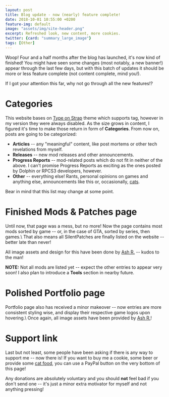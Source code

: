 ```yaml
---
layout: post
title: Blog update - now (nearly) feature complete!
date: 2018-10-01 10:55:00 +0200
feature-img: default
image: "assets/img/site-header.png"
excerpt: Refreshed look, new content, more cookies.
twitter: {card: "summary_large_image"}
tags: [Other]
---
```

Woop! Four and a half months after the blog has launched, it's now kind of finished!
You might have seen some changes (most notably, a new banner!) appear through the last few days, but with this batch of updates it should be more or less feature complete
(not content complete, mind you!).

If I got your attention this far, why not go through all the new features!?

# Categories
This website bases on [Type on Strap](https://github.com/sylhare/Type-on-Strap) theme which supports tag, however in my version they were always disabled.
As the size grows in content, I figured it's time to make those return in form of **Categories**. From now on, posts are going to be categorized:
* **Articles** -- any "meaningful" content, like post mortems or other tech revelations from myself.
* **Releases** -- new mod releases and other announcements.
* **Progress Reports** -- mod-related posts which do not fit in neither of the above. I can't promise Progress Reports as exciting as the ones posted by Dolphin or RPCS3 developers, however.
* **Other** -- everything else! Rants, personal opinions on games and anything else, announcements like this or, occasionally, [cats](https://i.redd.it/oomaydkommo11.jpg).

Bear in mind that this list may change at some point.

# Finished Mods & Patches page
Until now, that page was a mess, but no more! Now the page contains most mods sorted by game -- or, in the case of GTA, sorted by series, then games.\\
That also means all SilentPatches are finally listed on the website -- better late than never!

All image assets and design for this have been done by [Ash R.](https://twitter.com/Ash_735) -- kudos to the man!

**NOTE:** Not all mods are listed yet -- expect the other entries to appear very soon! I also plan to introduce a **Tools** section in nearby future.

# Polished Portfolio page
Portfolio page also has received a minor makeover -- now entries are more consistent styling wise, and display their respective game logos upon hovering.\\
Once again, all image assets have been provided by [Ash R.](https://twitter.com/Ash_735)!

# Support link
Last but not least, some people have been asking if there is any way to support me -- now there is!
If you want to buy me a cookie, some beer or provide some [cat food](https://cdn.discordapp.com/attachments/428960350772133888/485412285028892673/DSC_0005.JPG),
you can use a PayPal button on the very bottom of this page!

Any donations are absolutely voluntary and you should **not** feel bad if you don't send one -- it's just a minor extra motivator
for myself and not anything pressing!